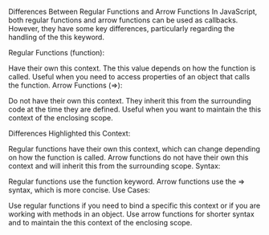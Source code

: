 Differences Between Regular Functions and Arrow Functions
In JavaScript, both regular functions and arrow functions can be used as callbacks. However, they have some key differences, particularly regarding the handling of the this keyword.

Regular Functions (function):

Have their own this context.
The this value depends on how the function is called.
Useful when you need to access properties of an object that calls the function.
Arrow Functions (=>):

Do not have their own this context.
They inherit this from the surrounding code at the time they are defined.
Useful when you want to maintain the this context of the enclosing scope.

Differences Highlighted
this Context:

Regular functions have their own this context, which can change depending on how the function is called.
Arrow functions do not have their own this context and will inherit this from the surrounding scope.
Syntax:

Regular functions use the function keyword.
Arrow functions use the => syntax, which is more concise.
Use Cases:

Use regular functions if you need to bind a specific this context or if you are working with methods in an object.
Use arrow functions for shorter syntax and to maintain the this context of the enclosing scope.